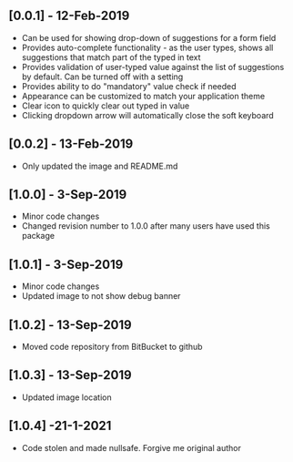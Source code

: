 ## [0.0.1] - 12-Feb-2019

* Can be used for showing drop-down of suggestions for a form field
* Provides auto-complete functionality - as the user types, shows all suggestions that match part of the typed in text
* Provides validation of user-typed value against the list of suggestions by default. Can be turned off with a setting
* Provides ability to do "mandatory" value check if needed
* Appearance can be customized to match your application theme
* Clear icon to quickly clear out typed in value
* Clicking dropdown arrow will automatically close the soft keyboard

## [0.0.2] - 13-Feb-2019

* Only updated the image and README.md

## [1.0.0] - 3-Sep-2019

* Minor code changes
* Changed revision number to 1.0.0 after many users have used this package

## [1.0.1] - 3-Sep-2019

* Minor code changes
* Updated image to not show debug banner

## [1.0.2] - 13-Sep-2019

* Moved code repository from BitBucket to github

## [1.0.3] - 13-Sep-2019

* Updated image location

## [1.0.4] -21-1-2021

 * Code stolen and made nullsafe. Forgive me original author 